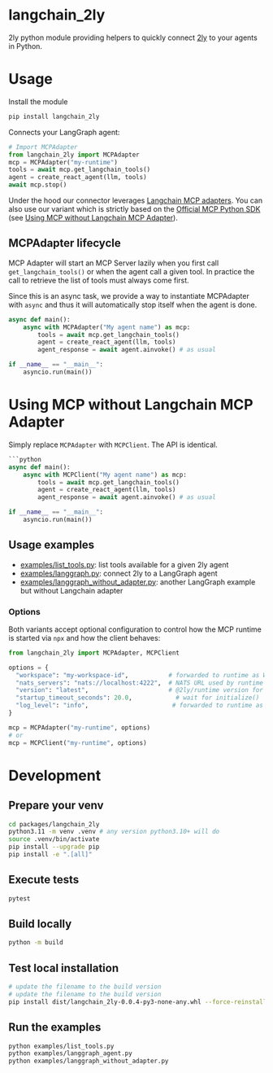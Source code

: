 # langchain_2ly

2ly python module providing helpers to quickly connect [2ly](https://github.com/2ly-ai/2ly) to your agents in Python.

# Usage

Install the module

```bash
pip install langchain_2ly
```

Connects your LangGraph agent:

```python
# Import MCPAdapter
from langchain_2ly import MCPAdapter
mcp = MCPAdapter("my-runtime")
tools = await mcp.get_langchain_tools()
agent = create_react_agent(llm, tools)
await mcp.stop()
```

Under the hood our connector leverages [Langchain MCP adapters](https://github.com/langchain-ai/langchain-mcp-adapters). You can also use our variant which is strictly based on the [Official MCP Python SDK](https://github.com/modelcontextprotocol/python-sdk) (see [Using MCP without Langchain MCP Adapter](#using-mcp-without-langchain-mcp-adapter)).

## MCPAdapter lifecycle

MCP Adapter will start an MCP Server lazily when you first call `get_langchain_tools()` or when the agent call a given tool. In practice the call to retrieve the list of tools must always come first.

Since this is an async task, we provide a way to instantiate MCPAdapter with `async` and thus it will automatically stop itself when the agent is done.

```python
async def main():
    async with MCPAdapter("My agent name") as mcp:
        tools = await mcp.get_langchain_tools()
        agent = create_react_agent(llm, tools)
        agent_response = await agent.ainvoke() # as usual

if __name__ == "__main__":
    asyncio.run(main())
```

# Using MCP without Langchain MCP Adapter

Simply replace `MCPAdapter` with `MCPClient`. The API is identical.

```python
```python
async def main():
    async with MCPClient("My agent name") as mcp:
        tools = await mcp.get_langchain_tools()
        agent = create_react_agent(llm, tools)
        agent_response = await agent.ainvoke() # as usual

if __name__ == "__main__":
    asyncio.run(main())
```

## Usage examples

* [examples/list_tools.py](examples/list_tools.py): list tools available for a given 2ly agent
* [examples/langgraph.py](examples/langgraph.py): connect 2ly to a LangGraph agent
* [examples/langgraph_without_adapter.py](examples/langgraph_without_adapter.py): another LangGraph example but without Langchain adapter

### Options

Both variants accept optional configuration to control how the MCP runtime is started via `npx` and how the client behaves:

```python
from langchain_2ly import MCPAdapter, MCPClient

options = {
  "workspace": "my-workspace-id",           # forwarded to runtime as WORKSPACE_ID
  "nats_servers": "nats://localhost:4222",  # NATS URL used by runtime
  "version": "latest",                      # @2ly/runtime version for npx
  "startup_timeout_seconds": 20.0,            # wait for initialize()
  "log_level": "info",                       # forwarded to runtime as LOG_LEVEL
}

mcp = MCPAdapter("my-runtime", options)
# or
mcp = MCPClient("my-runtime", options)
```

# Development

## Prepare your venv

```bash
cd packages/langchain_2ly
python3.11 -m venv .venv # any version python3.10+ will do
source .venv/bin/activate
pip install --upgrade pip
pip install -e ".[all]"
```

## Execute tests

```bash
pytest
```

## Build locally

```bash
python -m build
```

## Test local installation

```bash
# update the filename to the build version
# update the filename to the build version
pip install dist/langchain_2ly-0.0.4-py3-none-any.whl --force-reinstall
```

## Run the examples

```bash
python examples/list_tools.py
python examples/langgraph_agent.py
python examples/langgraph_without_adapter.py
```